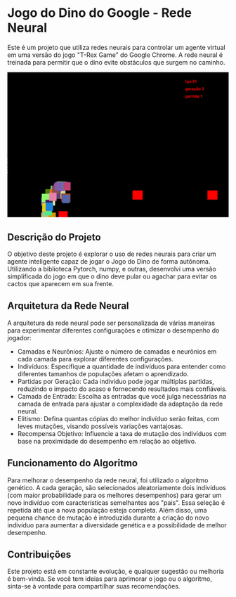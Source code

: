 # Jogo do Dino do Google - Rede Neural

Este é um projeto que utiliza redes neurais para controlar um agente virtual em uma versão do jogo "T-Rex Game" do Google Chrome. A rede neural é treinada para permitir que o dino evite obstáculos que surgem no caminho.

![Texto Alternativo](dados/imagens/img1.png)

## Descrição do Projeto
O objetivo deste projeto é explorar o uso de redes neurais para criar um agente inteligente capaz de jogar o Jogo do Dino de forma autônoma. Utilizando a biblioteca Pytorch, numpy, e outras, desenvolvi uma versão simplificada do jogo em que o dino deve pular ou agachar para evitar os cactos que aparecem em sua frente.

## Arquitetura da Rede Neural
A arquitetura da rede neural pode ser personalizada de várias maneiras para experimentar diferentes configurações e otimizar o desempenho do jogador:

- Camadas e Neurônios: Ajuste o número de camadas e neurônios em cada camada para explorar diferentes configurações.
- Indivíduos: Especifique a quantidade de indivíduos para entender como diferentes tamanhos de populações afetam o aprendizado.
- Partidas por Geração: Cada indivíduo pode jogar múltiplas partidas, reduzindo o impacto do acaso e fornecendo resultados mais confiáveis.
- Camada de Entrada: Escolha as entradas que você julga necessárias na camada de entrada para ajustar a complexidade da adaptação da rede neural.
- Elitismo: Defina quantas cópias do melhor indivíduo serão feitas, com leves mutações, visando possíveis variações vantajosas.
- Recompensa Objetivo: Influencie a taxa de mutação dos indivíduos com base na proximidade do desempenho em relação ao objetivo.

## Funcionamento do Algoritmo
Para melhorar o desempenho da rede neural, foi utilizado o algoritmo genético. A cada geração, são selecionados aleatoriamente dois indivíduos (com maior probabilidade para os melhores desempenhos) para gerar um novo indivíduo com características semelhantes aos "pais". Essa seleção é repetida até que a nova população esteja completa. Além disso, uma pequena chance de mutação é introduzida durante a criação do novo indivíduo para aumentar a diversidade genética e a possibilidade de melhor desempenho.

## Contribuições
Este projeto está em constante evolução, e qualquer sugestão ou melhoria é bem-vinda. Se você tem ideias para aprimorar o jogo ou o algoritmo, sinta-se à vontade para compartilhar suas recomendações.


